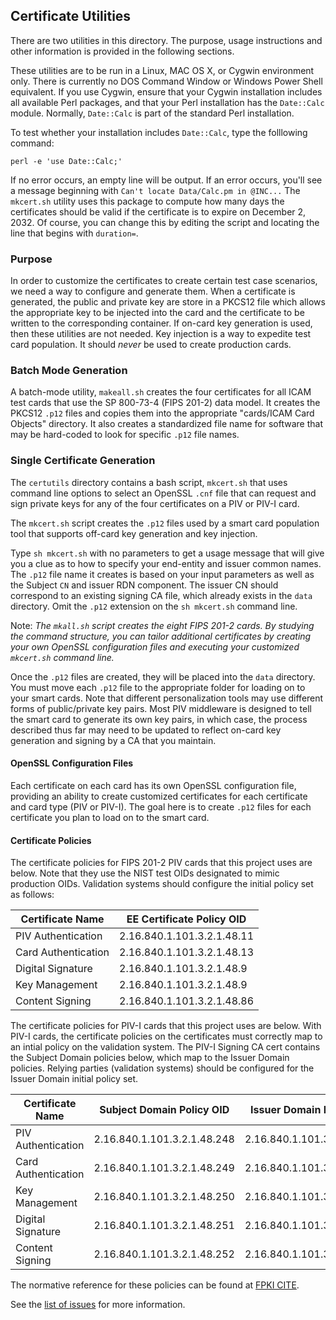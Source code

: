 ## Certificate Utilities
There are two utilities in this directory.  The purpose, usage instructions and
other information is provided in the following sections. 

These utilities are to be run in a Linux, MAC OS X, or Cygwin environment only.
There is currently no DOS Command Window or Windows Power Shell equivalent.  If
you use Cygwin, ensure that your Cygwin installation includes all available 
Perl packages, and that your Perl installation has the `Date::Calc` module. 
Normally, `Date::Calc` is part of the standard Perl installation.

To test whether your installation includes `Date::Calc`, type the folllowing
command:

`perl -e 'use Date::Calc;'`

If no error occurs, an empty line will be output.  If an error occurs, you'll
see a message beginning with `Can't locate Data/Calc.pm in @INC...`  The `mkcert.sh`
utility uses this package to compute how many days the certificates should be
valid if the certificate is to expire on December 2, 2032.  Of course, you can
change this by editing the script and locating the line that begins with
`duration=`.

### Purpose
In order to customize the certificates to create certain test case scenarios,
we need a way to configure and generate them.  When a certificate is generated,
the public and private key are store in a PKCS12 file which allows the appropriate
key to be injected into the card and the certificate to be written to the 
corresponding container.  If on-card key generation is used, then these utilities
are not needed.  Key injection is a way to expedite test card population.  It
should *never* be used to create production cards.

### Batch Mode Generation
A batch-mode utility, `makeall.sh` creates the four certificates for all ICAM
test cards that use the SP 800-73-4 (FIPS 201-2) data model.  It creates the
PKCS12 `.p12` files and copies them into the appropriate "cards/ICAM Card Objects"
directory.  It also creates a standardized file name for software that may be
hard-coded to look for specific `.p12` file names.

### Single Certificate Generation
The `certutils` directory contains a bash script, `mkcert.sh` that uses command
line options to select an OpenSSL `.cnf` file that can request and sign private keys
for any of the four certificates on a PIV or PIV-I card.

The `mkcert.sh` script creates the `.p12` files used by a smart card population
tool that supports off-card key generation and key injection.  

Type `sh mkcert.sh` with no parameters to get a usage message that will give you a
clue as to how to specify your end-entity and issuer common names.  The `.p12` file 
name it creates is based on your input parameters as well as the Subject `CN` and 
issuer RDN component. The issuer CN should correspond to an existing signing CA file,
which already exists in the `data` directory.  Omit the `.p12` extension on the
`sh mkcert.sh` command line.

Note: *The `mkall.sh` script creates the eight FIPS 201-2 cards.  By studying the
command structure, you can tailor additional certificates by creating your own 
OpenSSL configuration files and executing your customized `mkcert.sh` command line.*

Once the `.p12` files are created, they will be placed into the `data` directory.
You must move each `.p12` file to the appropriate folder for loading on to your
smart cards. Note that different personalization tools may use different forms of
public/private key pairs.  Most PIV middleware is designed to tell the smart card
to generate its own key pairs, in which case, the process described thus far may
need to be updated to reflect on-card key generation and signing by a CA that you
maintain.

#### OpenSSL Configuration Files
Each certificate on each card has its own OpenSSL configuration file, providing
an ability to create customized certificates for each certificate and card type
(PIV or PIV-I). The goal here is to create `.p12` files for each certificate you
plan to load on to the smart card.

#### Certificate Policies
The certificate policies for FIPS 201-2 PIV cards that this project uses are 
below.  Note that they use the NIST test OIDs designated to mimic production OIDs.
Validation systems should configure the initial policy set as follows:

|Certificate Name|EE Certificate Policy OID|
|----------------|-------------------------|
|PIV Authentication|2.16.840.1.101.3.2.1.48.11|
|Card Authentication|2.16.840.1.101.3.2.1.48.13|
|Digital Signature|2.16.840.1.101.3.2.1.48.9|
|Key Management|2.16.840.1.101.3.2.1.48.9|
|Content Signing|2.16.840.1.101.3.2.1.48.86|

The certificate policies for PIV-I cards that this project uses are below.  With 
PIV-I cards, the certificate policies on the certificates must correctly map
to an intial policy on the validation system.  The PIV-I Signing CA cert contains
the Subject Domain policies below, which map to the Issuer Domain policies. 
Relying parties (validation systems) should be configured for the Issuer Domain
initial policy set.

|Certificate Name|Subject Domain Policy OID|Issuer Domain Policy OID|
|----------------|-------------------------|------------------------|
|PIV Authentication|2.16.840.1.101.3.2.1.48.248|2.16.840.1.101.3.2.1.48.78|
|Card Authentication|2.16.840.1.101.3.2.1.48.249|2.16.840.1.101.3.2.1.48.79|
|Key Management|2.16.840.1.101.3.2.1.48.250|2.16.840.1.101.3.2.1.48.3|
|Digital Signature|2.16.840.1.101.3.2.1.48.251|2.16.840.1.101.3.2.1.48.4|
|Content Signing|2.16.840.1.101.3.2.1.48.252|2.16.840.1.101.3.2.1.48.80|

The normative reference for these policies can be found at [FPKI CITE](www.idmanagement.gov/wp-content/uploads/sites/1171/uploads/FPKI_CITE_v1_0_4.pdf).

 See the [list of issues](https://github.com/bob-fontana/gsa-piv-signer/issues) for
 more information.
 